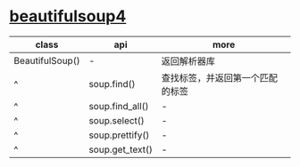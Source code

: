 # [beautifulsoup4](https://www.crummy.com/software/BeautifulSoup/bs4/doc.zh/)

| class           | api             | more                             |
| --------------- | --------------- | -------------------------------- |
| BeautifulSoup() | -               | 返回解析器库                     |
| ^               | soup.find()     | 查找标签，并返回第一个匹配的标签 |
| ^               | soup.find_all() | -                                |
| ^               | soup.select()   | -                                |
| ^               | soup.prettify() | -                                |
| ^               | soup.get_text() | -                                |
